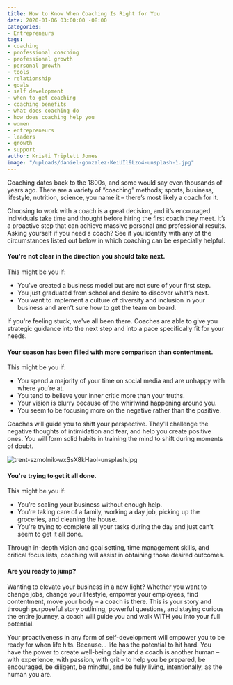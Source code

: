 ```yaml
---
title: How to Know When Coaching Is Right for You
date: 2020-01-06 03:00:00 -08:00
categories:
- Entrepreneurs
tags:
- coaching
- professional coaching
- professional growth
- personal growth
- tools
- relationship
- goals
- self development
- when to get coaching
- coaching benefits
- what does coaching do
- how does coaching help you
- women
- entrepreneurs
- leaders
- growth
- support
author: Kristi Triplett Jones
image: "/uploads/daniel-gonzalez-KeiUIl9Lzo4-unsplash-1.jpg"
---
```


Coaching dates back to the 1800s, and some would say even thousands of years ago. There are a variety of “coaching” methods; sports, business, lifestyle, nutrition, science, you name it – there’s most likely a coach for it.
 
Choosing to work with a coach is a great decision, and it’s encouraged individuals take time and thought before hiring the first coach they meet. It’s a proactive step that can achieve massive personal and professional results. Asking yourself if you need a coach? See if you identify with any of the circumstances listed out below in which coaching can be especially helpful. 
 
#### You're not clear in the direction you should take next.

This might be you if:
- You’ve created a business model but are not sure of your first step.
- You just graduated from school and desire to discover what’s next.
- You want to implement a culture of diversity and inclusion in your business and aren’t sure how to get the team on board.    

If you're feeling stuck, we've all been there. Coaches are able to give you strategic guidance into the next step and into a pace specifically fit for your needs.
 
#### Your season has been filled with more comparison than contentment.

This might be you if:
- You spend a majority of your time on social media and are unhappy with where you’re at. 
- You tend to believe your inner critic more than your truths.
- Your vision is blurry because of the whirlwind happening around you.
- You seem to be focusing more on the negative rather than the positive.  

Coaches will guide you to shift your perspective. They'll challenge the negative thoughts of intimidation and fear, and help you create positive ones. You will form solid habits in training the mind to shift during moments of doubt.

![trent-szmolnik-wxSsX8kHaoI-unsplash.jpg](/uploads/trent-szmolnik-wxSsX8kHaoI-unsplash.jpg)
 
#### You're trying to get it all done.

This might be you if:
- You’re scaling your business without enough help.
- You’re taking care of a family, working a day job, picking up the groceries, and cleaning the house.
- You're trying to complete all your tasks during the day and just can’t seem to get it all done. 

Through in-depth vision and goal setting, time management skills, and critical focus lists, coaching will assist in obtaining those desired outcomes.

#### Are you ready to jump?

Wanting to elevate your business in a new light? Whether you want to change jobs, change your lifestyle, empower your employees, find contentment, move your body – a coach is there. This is your story and through purposeful story outlining, powerful questions, and staying curious the entire journey, a coach will guide you and walk WITH you into your full potential.
 
Your proactiveness in any form of self-development will empower you to be ready for when life hits. Because… life has the potential to hit hard. You have the power to create well-being daily and a coach is another human – with experience, with passion, with grit – to help you be prepared, be encouraged, be diligent, be mindful, and be fully living, intentionally, as the human you are.